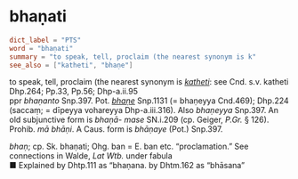 # bhaṇati

``` toml
dict_label = "PTS"
word = "bhaṇati"
summary = "to speak, tell, proclaim (the nearest synonym is k"
see_also = ["katheti", "bhaṇe"]
```

to speak, tell, proclaim (the nearest synonym is *[katheti](katheti.md)*: see Cnd. s.v. katheti Dhp.264; Pp.33, Pp.56; Dhp\-a.ii.95  
ppr *bhaṇanto* Snp.397. Pot. *[bhaṇe](bhaṇe.md)* Snp.1131 (= bhaṇeyya Cnd.469); Dhp.224 (saccaṃ; = dīpeyya vohareyya Dhp\-a.iii.316). Also *bhaṇeyya* Snp.397. An old subjunctive form is *bhaṇā\-* *mase* SN.i.209 (cp. Geiger, *P.Gr.* § 126). Prohib. *mā bhāṇi*. A Caus. form is *bhāṇaye* (Pot.) Snp.397.

*bhaṇ*; cp. Sk. bhaṇati; Ohg. ban = E. ban etc. “proclamation.” See connections in Walde, *Lat Wtb.* under fabula  
■ Explained by Dhtp.111 as “bhaṇana. by Dhtm.162 as “bhāsana”


